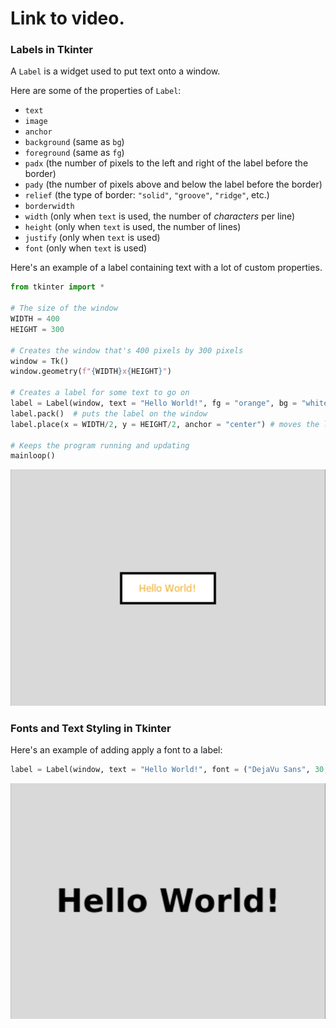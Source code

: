 # Link to video.

### Labels in Tkinter

A `Label` is a widget used to put text onto a window.

Here are some of the properties of `Label`:
* `text`
* `image` 
* `anchor`
* `background` (same as `bg`)
* `foreground` (same as `fg`)
* `padx` (the number of pixels to the left and right of the label before the border)
* `pady` (the number of pixels above and below the label before the border)
* `relief` (the type of border: `"solid"`, `"groove"`, `"ridge"`, etc.)
* `borderwidth`
* `width` (only when `text` is used, the number of *characters* per line)
* `height` (only when `text` is used, the number of lines)
* `justify` (only when `text` is used)
* `font` (only when `text` is used)

Here's an example of a label containing text with a lot of custom properties.

```python
from tkinter import *

# The size of the window
WIDTH = 400
HEIGHT = 300

# Creates the window that's 400 pixels by 300 pixels
window = Tk()
window.geometry(f"{WIDTH}x{HEIGHT}")

# Creates a label for some text to go on
label = Label(window, text = "Hello World!", fg = "orange", bg = "white", borderwidth = 3, relief = "solid", padx = 10, pady = 10, width = 12)  # creates the label
label.pack()  # puts the label on the window
label.place(x = WIDTH/2, y = HEIGHT/2, anchor = "center") # moves the label to the middle of the window

# Keeps the program running and updating
mainloop()
```

![](../Images/tk_label_1.png)

### Fonts and Text Styling in Tkinter 

Here's an example of adding apply a font to a label:

```python
label = Label(window, text = "Hello World!", font = ("DejaVu Sans", 30, "bold")) # font size
```

![](../Images/tk_label_2.png)
